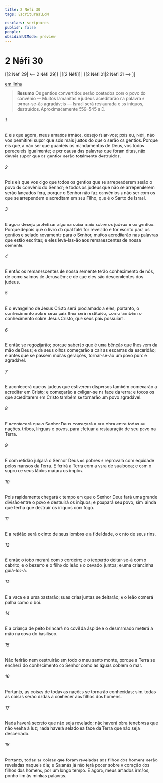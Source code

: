 ```yaml
---
title: 2 Néfi 30
tags: Escrituras\LdM

cssclass: scriptures
publish: false
people:
obsidianUIMode: preview
---
```


# 2 Néfi 30
[[2 Néfi 29| <-- 2 Néfi 29]] | [[2 Néfi]] | [[2 Néfi 31|2 Néfi 31 --> ]]

[em linha](https://churchofjesuschrist.org/study/scriptures/bofm/2-ne/30?lang=por)

> __Resumo__
Os gentios convertidos serão contados com o povo do convênio — Muitos lamanitas e judeus acreditarão na palavra e tornar-se-ão agradáveis — Israel será restaurada e os iníquos, destruídos. Aproximadamente 559–545 a.C.

###### 1 
E eis que agora, meus amados irmãos, desejo falar-vos; pois eu, Néfi, não vos permitirei supor que sois mais justos do que o serão os gentios. Porque eis que, a não ser que guardeis os mandamentos de Deus, vós todos perecereis igualmente; e por causa das palavras que foram ditas, não deveis supor que os gentios serão totalmente destruídos.

###### 2 
Pois eis que vos digo que todos os gentios que se arrependerem serão o povo do convênio do Senhor; e todos os judeus que não se arrependerem serão lançados fora, porque o Senhor não faz convênios a não ser com os que se arrependem e acreditam em seu Filho, que é o Santo de Israel.

###### 3 
E agora desejo profetizar alguma coisa mais sobre os judeus e os gentios. Porque depois que o livro do qual falei for revelado e for escrito para os gentios e selado novamente para o Senhor, muitos acreditarão nas palavras que estão escritas; e eles levá-las-ão aos remanescentes de nossa semente.

###### 4 
E então os remanescentes de nossa semente terão conhecimento de nós, de como saímos de Jerusalém; e de que eles são descendentes dos judeus.

###### 5 
E o evangelho de Jesus Cristo será proclamado a eles; portanto, o conhecimento sobre seus pais lhes será restituído, como também o conhecimento sobre Jesus Cristo, que seus pais possuíam.

###### 6 
E então se regozijarão; porque saberão que é uma bênção que lhes vem da mão de Deus; e de seus olhos começarão a cair as escamas da escuridão; e antes que se passem muitas gerações, tornar-se-ão um povo puro e agradável.

###### 7 
E acontecerá que os judeus que estiverem dispersos também começarão a acreditar em Cristo; e começarão a coligar-se na face da terra; e todos os que acreditarem em Cristo também se tornarão um povo agradável.

###### 8 
E acontecerá que o Senhor Deus começará a sua obra entre todas as nações, tribos, línguas e povos, para efetuar a restauração de seu povo na Terra.

###### 9 
E com retidão julgará o Senhor Deus os pobres e reprovará com equidade pelos mansos da Terra. E ferirá a Terra com a vara de sua boca; e com o sopro de seus lábios matará os ímpios.

###### 10 
Pois rapidamente chegará o tempo em que o Senhor Deus fará uma grande divisão entre o povo e destruirá os iníquos; e poupará seu povo, sim, ainda que tenha que destruir os iníquos com fogo.

###### 11 
E a retidão será o cinto de seus lombos e a fidelidade, o cinto de seus rins.

###### 12 
E então o lobo morará com o cordeiro; e o leopardo deitar-se-á com o cabrito; e o bezerro e o filho do leão e o cevado, juntos; e uma criancinha guiá-los-á.

###### 13 
E a vaca e a ursa pastarão; suas crias juntas se deitarão; e o leão comerá palha como o boi.

###### 14 
E a criança de peito brincará no covil da áspide e o desmamado meterá a mão na cova do basilisco.

###### 15 
Não ferirão nem destruirão em todo o meu santo monte, porque a Terra se encherá do conhecimento do Senhor como as águas cobrem o mar.

###### 16 
Portanto, as coisas de todas as nações se tornarão conhecidas; sim, todas as coisas serão dadas a conhecer aos filhos dos homens.

###### 17 
Nada haverá secreto que não seja revelado; não haverá obra tenebrosa que não venha à luz; nada haverá selado na face da Terra que não seja descerrado.

###### 18 
Portanto, todas as coisas que foram reveladas aos filhos dos homens serão reveladas naquele dia; e Satanás já não terá poder sobre o coração dos filhos dos homens, por um longo tempo. E agora, meus amados irmãos, ponho fim às minhas palavras.

